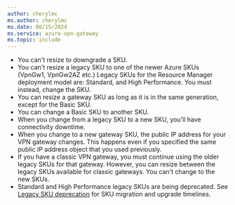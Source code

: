 ```yaml
---
author: cherylmc
ms.author: cherylmc
ms.date: 08/15/2024
ms.service: azure-vpn-gateway
ms.topic: include
---
```


* You can't resize to downgrade a SKU.
* You can't resize a legacy SKU to one of the newer Azure SKUs (VpnGw1, VpnGw2AZ etc.) Legacy SKUs for the Resource Manager deployment model are: Standard, and High Performance. You must instead, change the SKU.
* You can resize a gateway SKU as long as it is in the same generation, except for the Basic SKU.
* You can change a Basic SKU to another SKU.
* When you change from a legacy SKU to a new SKU, you'll have connectivity downtime.
* When you change to a new gateway SKU, the public IP address for your VPN gateway changes. This happens even if you specified the same public IP address object that you used previously.
* If you have a classic VPN gateway, you must continue using the older legacy SKUs for that gateway. However, you can resize between the legacy SKUs available for classic gateways. You can't change to the new SKUs.
* Standard and High Performance legacy SKUs are being deprecated. See [Legacy SKU deprecation](../articles/vpn-gateway/vpn-gateway-about-skus-legacy.md#sku-deprecation) for SKU migration and upgrade timelines.
